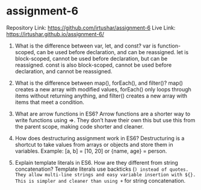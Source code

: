 # assignment-6



Repository Link: https://github.com/irtushar/assignment-6
Live Link: https://irtushar.github.io/assignment-6/

1) What is the difference between var, let, and const?
var is function-scoped, can be used before declaration, and can be reassigned.
let is block-scoped, cannot be used before declaration, but can be reassigned.
const is also block-scoped, cannot be used before declaration, and cannot be reassigned.

2) What is the difference between map(), forEach(), and filter()?
map() creates a new array with modified values,
forEach() only loops through items without returning anything, and
filter() creates a new array with items that meet a condition.

3) What are arrow functions in ES6?
Arrow functions are a shorter way to write functions using =>.
They don’t have their own this but use this from the parent scope, making code shorter and cleaner.

5) How does destructuring assignment work in ES6?
Destructuring is a shortcut to take values from arrays or objects and store them in variables.
Example: [a, b] = [10, 20] or {name, age} = person.

7) Explain template literals in ES6. How are they different from string concatenation?
Template literals use backticks (`) instead of quotes. They allow multi-line strings and easy variable insertion with ${}.
This is simpler and cleaner than using +` for string concatenation.
